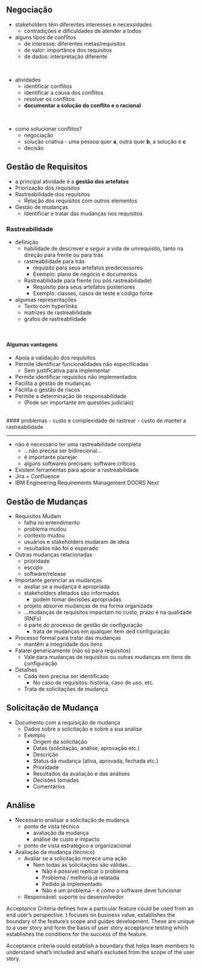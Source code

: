 ## Negociação
- stakeholders têm diferentes interesses e necessidades
	- contradições e dificuldades de atender a todos
- alguns tipos de conflitos 
	- de interesse: diferentes metas/requisitos
	- de valor: importânce dos requisitos
	- de dados: interpretação diferente

<br>

- atividades 
	- identificar conflitos
	- identificar a causa dos conflitos
	- resolver os conflitos
	- **documentar a solução do conflito e o racional**

<br>

- como solucionar conflitos?
	- negociação
	- solução criativa
			- uma pessoa quer **a**, outra quer **b**, a solução é **c**
	- decisão

## Gestão de Requisitos
- a principal atividade é a **gestão dos artefatos**
- Priorização dos requisitos 
- Rastreabilidade dos requisitos 
	- Relação dos requisitos com outros elementos 
- Gestão de mudanças
	- Identificar e tratar das mudanças nos requisitos

### Rastreabilidade
- definição
	- habilidade de descrever e seguir a vida de umrequisito, tanto na direção para frente ou para trás
	- rastreabilidade para trás
		- requisito para seus artefatos predecessores
		- Exemplo: plano de negócio e documentos
	- Rastreabilidade para frente (ou pós rastreabilidade)
		- Requisito para seus artefatos posteriores
		- Exemplo: classes, casos de teste e código fonte
- algumas representações
	- Texto com hyperlinks
	- matrizes de rastreabilidade
	- grafos de rastreabilidade

<br>

#### Algumas vantagens
- Apoia a validação dos requisitos
- Permite identificar funcionalidades não especificadas
	- Sem justificativa para implementar
- Permite identificar requisitos não implementados
- Facilita a gestão de mudanças
- Facilita o gestão de riscos
- Permite a determinação de responsabilidade
	- (Pode ser importante em questões judiciais)

<br>
#### problemas
- custo e complexidade de rastrear
- custo de manter a rastreabilidade

---

- não é necessário ter uma rastreabilidade completa
	- ...não precisa ser bidirecional...
	- é importante planejar
	- alguns softwares precisam: software críticos
- Existem ferramentas para apoiar a rastreabilidade
- Jira + Confluence
- IBM Engineering Requirements Management DOORS Next

## Gestão de Mudanças
- Requisitos Mudam
	- falha no entendimento
	- problema mudou
	- contexto mudou
	- usuários e stakeholders mudaram de ideia
	- resultados não foi o esperado
- Outras mudanças relacionadas
	- prioridade
	- escopo
	- software/release
- Importante gerenciar as mudanças
	- avaliar se a mudança é apropriada
	- stakeholders afetados são informados
		- podem tomar decisões apropriadas
	- projeto absorve mudanças de ma forma organizada
	- ...mudanças de requisitos impactam no custo, prazo e na qualidade (RNFs)
	- é parte do processo de gestão de configuração
		- trata de mudanças em qualquer item ded configuração
- Processo formal para tratar das mudanças
	- mantêm  a integridade dos itens
- Falarei genericamente (não só para requisitos)
	- Vale para mudanças de requisitos ou outras mudanças em itens de configuração
- Detalhes
	- Cada item precisa ser identificado
		- No caso de requisitos: história, caso de uso, etc.
	- Trata de solicitações de mudança

## Solicitação de Mudança
- Documento com a requisição de mudança
	- Dados sobre a solicitação e sobre a sua análise
	- Exemplo
		- Origem da solicitação
		- Datas (solicitação, análise, aprovação etc.)
		- Descrição
		- Status da mudança (ativa, aprovada, fechada etc.)
		- Prioridade
		- Resultados da avaliação e das análises
		- Decisões tomadas
		- Comentários

## Análise
- Necessário analisar a solicitação de mudança
	- ponto de vista técnico
		- avaliação da mudança
		- análise de custo e impacto
	- ponto de vista estratégico e organizacional
- Avaliação da mudança (técnico)
	- Avaliar se a solicitação merece uma ação
		- Nem todas as solicitações são válidas...
			- Não é possível replicar o problema
			- Problema / melhoria já relatada
			- Pedido já implementado
			- Não é um problema – é como o software deve funcionar
	- Responsável: suporte ou desenvolvedor


Acceptance Criteria defines how a particular feature could be used from an end user’s perspective. t focuses on business value, establishes the boundary of the feature’s scope and guides development. These are unique to a user story and form the basis of user story acceptance testing which establishes the conditions for the success of the feature.

Acceptance criteria could establish a boundary that helps team members to understand what’s included and what’s excluded from the scope of the user story.
